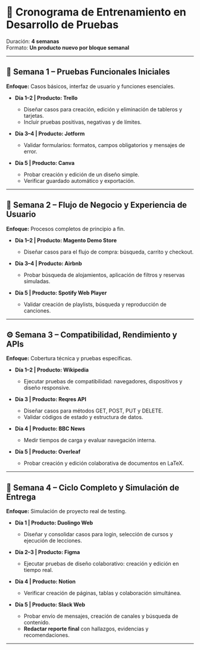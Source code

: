 # 📆 Cronograma de Entrenamiento en Desarrollo de Pruebas

Duración: **4 semanas**  
Formato: **Un producto nuevo por bloque semanal**

---

## 🧪 Semana 1 – Pruebas Funcionales Iniciales  
**Enfoque:** Casos básicos, interfaz de usuario y funciones esenciales.

- **Día 1–2 | Producto: Trello**  
  - Diseñar casos para creación, edición y eliminación de tableros y tarjetas.  
  - Incluir pruebas positivas, negativas y de límites.

- **Día 3–4 | Producto: Jotform**  
  - Validar formularios: formatos, campos obligatorios y mensajes de error.

- **Día 5 | Producto: Canva**  
  - Probar creación y edición de un diseño simple.  
  - Verificar guardado automático y exportación.

---

## 🔄 Semana 2 – Flujo de Negocio y Experiencia de Usuario  
**Enfoque:** Procesos completos de principio a fin.

- **Día 1–2 | Producto: Magento Demo Store**  
  - Diseñar casos para el flujo de compra: búsqueda, carrito y checkout.

- **Día 3–4 | Producto: Airbnb**  
  - Probar búsqueda de alojamientos, aplicación de filtros y reservas simuladas.

- **Día 5 | Producto: Spotify Web Player**  
  - Validar creación de playlists, búsqueda y reproducción de canciones.

---

## ⚙️ Semana 3 – Compatibilidad, Rendimiento y APIs  
**Enfoque:** Cobertura técnica y pruebas específicas.

- **Día 1–2 | Producto: Wikipedia**  
  - Ejecutar pruebas de compatibilidad: navegadores, dispositivos y diseño responsive.

- **Día 3 | Producto: Reqres API**  
  - Diseñar casos para métodos GET, POST, PUT y DELETE.  
  - Validar códigos de estado y estructura de datos.

- **Día 4 | Producto: BBC News**  
  - Medir tiempos de carga y evaluar navegación interna.

- **Día 5 | Producto: Overleaf**  
  - Probar creación y edición colaborativa de documentos en LaTeX.

---

## 🚀 Semana 4 – Ciclo Completo y Simulación de Entrega  
**Enfoque:** Simulación de proyecto real de testing.

- **Día 1 | Producto: Duolingo Web**  
  - Diseñar y consolidar casos para login, selección de cursos y ejecución de lecciones.

- **Día 2–3 | Producto: Figma**  
  - Ejecutar pruebas de diseño colaborativo: creación y edición en tiempo real.

- **Día 4 | Producto: Notion**  
  - Verificar creación de páginas, tablas y colaboración simultánea.

- **Día 5 | Producto: Slack Web**  
  - Probar envío de mensajes, creación de canales y búsqueda de contenido.  
  - **Redactar reporte final** con hallazgos, evidencias y recomendaciones.

---